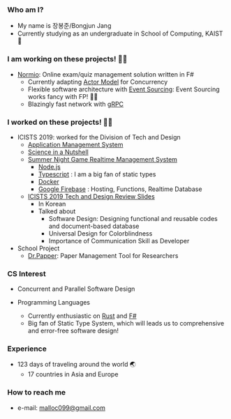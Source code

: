 ### Who am I?

* My name is 장봉준/Bongjun Jang
* Currently studying as an undergraduate in School of Computing, KAIST 🔬

### I am working on these projects! 👨‍💻

* [Normio](https://github.com/2489D/Normio): Online exam/quiz management solution written in F#
  - Currently adapting [Actor Model](https://fsharpforfunandprofit.com/posts/concurrency-actor-model/) for Concurrency
  - Flexible software architecture with [Event Sourcing](https://martinfowler.com/eaaDev/EventSourcing.html): Event Sourcing works fancy with FP! 🧙‍♂️
  - Blazingly fast network  with [gRPC](https://grpc.io/)
 
### I worked on these projects! 👨‍💻

* ICISTS 2019: worked for the Division of Tech and Design
  - [Application Management System](https://github.com/icists/ams3)
  - [Science in a Nutshell](https://github.com/icists/scinutsh)
  - [Summer Night Game Realtime Management System](https://github.com/icists/summer-night)
    - [Node.js](https://github.com/nodejs/node)
    - [Typescript](https://github.com/microsoft/TypeScript) : I am a big fan of static types
    - [Docker](https://github.com/nextcloud/docker)
    - [Google Firebase](https://github.com/firebase/firebase-js-sdk) : Hosting, Functions, Realtime Database
  - [ICISTS 2019 Tech and Design Review Slides](https://docs.google.com/presentation/d/1N4rhKIhlKTXXitN0S_-J4TYuYETpGRzY79fnSniKw_o/edit#slide=id.g5dcf2ca446_5_31)
    - In Korean
    - Talked about
        - Software Design: Designing functional and reusable codes and document-based database
        - Universal Design for Colorblindness
        - Importance of Communication Skill as Developer
* School Project
  - [Dr.Papper](https://github.com/bonjune/dr-papper): Paper Management Tool for Researchers

### CS Interest

* Concurrent and Parallel Software Design

* Programming Languages
  - Currently enthusiastic on [Rust](https://github.com/rust-lang/rust) and [F#](https://github.com/dotnet/fsharp)
  - Big fan of Static Type System, which will leads us to comprehensive and error-free software design!

### Experience

* 123 days of traveling around the world 🌏
  - 17 countries in Asia and Europe

### How to reach me

* e-mail: malloc099@gmail.com
